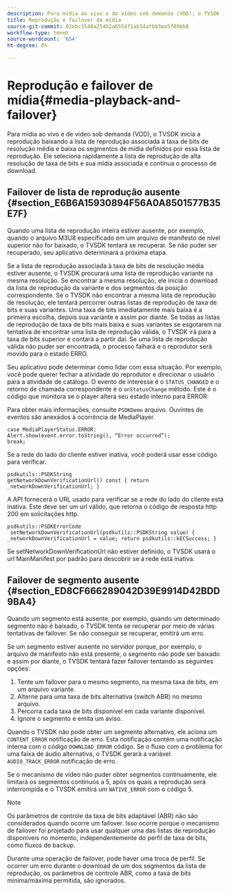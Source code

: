 ```yaml
---
description: Para mídia ao vivo e de vídeo sob demanda (VOD), o TVSDK inicia a reprodução baixando a lista de reprodução associada à taxa de bits de resolução média e baixa os segmentos de mídia definidos por essa lista de reprodução. Ele seleciona rapidamente a lista de reprodução de alta resolução de taxa de bits e sua mídia associada e continua o processo de download.
title: Reprodução e failover de mídia
source-git-commit: 02ebc3548a254b2a6554f1ab34afbb3ea5f09bb8
workflow-type: tm+mt
source-wordcount: '654'
ht-degree: 0%

---
```


# Reprodução e failover de mídia{#media-playback-and-failover}

Para mídia ao vivo e de vídeo sob demanda (VOD), o TVSDK inicia a reprodução baixando a lista de reprodução associada à taxa de bits de resolução média e baixa os segmentos de mídia definidos por essa lista de reprodução. Ele seleciona rapidamente a lista de reprodução de alta resolução de taxa de bits e sua mídia associada e continua o processo de download.

## Failover de lista de reprodução ausente {#section_E6B6A15930894F56A0A8501577B35E7F}

Quando uma lista de reprodução inteira estiver ausente, por exemplo, quando o arquivo M3U8 especificado em um arquivo de manifesto de nível superior não for baixado, o TVSDK tentará se recuperar. Se não puder ser recuperado, seu aplicativo determinará a próxima etapa.

Se a lista de reprodução associada à taxa de bits de resolução média estiver ausente, o TVSDK procurará uma lista de reprodução variante na mesma resolução. Se encontrar a mesma resolução, ele inicia o download da lista de reprodução da variante e dos segmentos da posição correspondente. Se o TVSDK não encontrar a mesma lista de reprodução de resolução, ele tentará percorrer outras listas de reprodução de taxa de bits e suas variantes. Uma taxa de bits imediatamente mais baixa é a primeira escolha, depois sua variante e assim por diante. Se todas as listas de reprodução de taxa de bits mais baixa e suas variantes se esgotarem na tentativa de encontrar uma lista de reprodução válida, o TVSDK irá para a taxa de bits superior e contará a partir daí. Se uma lista de reprodução válida não puder ser encontrada, o processo falhará e o reprodutor será movido para o estado ERRO.

Seu aplicativo pode determinar como lidar com essa situação. Por exemplo, você pode querer fechar a atividade do reprodutor e direcionar o usuário para a atividade de catálogo. O evento de interesse é o `STATUS_CHANGED` e o retorno de chamada correspondente é o `onStatusChange` método. Este é o código que monitora se o player altera seu estado interno para ERROR:

Para obter mais informações, consulte `PSDKDemo` arquivo. Ouvintes de eventos são anexados à ocorrência de MediaPlayer.

```
case MediaPlayerStatus.ERROR: 
Alert.show(event.error.toString(), “Error occurred”); 
break;
```

Se a rede do lado do cliente estiver inativa, você poderá usar esse código para verificar.

```
psdkutils::PSDKString 
getNetworkDownVerificationUrl() const { return 
_networkDownVerificationUrl; }
```

A API fornecerá o URL usado para verificar se a rede do lado do cliente está inativa. Este deve ser um url válido, que retorna o código de resposta http 200 em solicitações http.

```
psdkutils::PSDKErrorCode 
 setNetworkDownVerificationUrl(psdkutils::PSDKString value) {  
_networkDownVerificationUrl = value; return psdkutils::kECSuccess; }
```

Se setNetworkDownVerificationUrl não estiver definido, o TVSDK usará o url MainManifest por padrão para descobrir se a rede está inativa.

## Failover de segmento ausente {#section_ED8CF666289042D39E9914D42BDD9BA4}

Quando um segmento está ausente, por exemplo, quando um determinado segmento não é baixado, o TVSDK tenta se recuperar por meio de várias tentativas de failover. Se não conseguir se recuperar, emitirá um erro.

Se um segmento estiver ausente no servidor porque, por exemplo, o arquivo de manifesto não está presente, o segmento não pode ser baixado e assim por diante, o TVSDK tentará fazer failover tentando as seguintes opções:

1. Tente um failover para o mesmo segmento, na mesma taxa de bits, em um arquivo variante.
1. Alterne para uma taxa de bits alternativa (switch ABR) no mesmo arquivo.
1. Percorra cada taxa de bits disponível em cada variante disponível.
1. Ignore o segmento e emita um aviso.

Quando o TVSDK não pode obter um segmento alternativo, ele aciona um `CONTENT_ERROR` notificação de erro. Esta notificação contém uma notificação interna com o código `DOWNLOAD_ERROR` código. Se o fluxo com o problema for uma faixa de áudio alternativa, o TVSDK gerará a variável `AUDIO_TRACK_ERROR` notificação de erro.

Se o mecanismo de vídeo não puder obter segmentos continuamente, ele limitará os segmentos contínuos a 5, após os quais a reprodução será interrompida e o TVSDK emitirá um `NATIVE_ERROR` com o código 5.

>[!NOTE]
>
>Os parâmetros de controle da taxa de bits adaptável (ABR) não são considerados quando ocorre um failover. Isso ocorre porque o mecanismo de failover foi projetado para usar qualquer uma das listas de reprodução disponíveis no momento, independentemente do perfil de taxa de bits, como fluxos de backup.
>
>Durante uma operação de failover, pode haver uma troca de perfil. Se ocorrer um erro durante o download de um dos segmentos da lista de reprodução, os parâmetros de controle ABR, como a taxa de bits mínima/máxima permitida, são ignorados.
